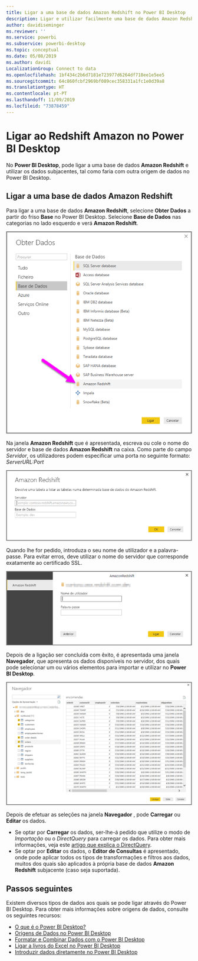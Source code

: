 ```yaml
---
title: Ligar a uma base de dados Amazon Redshift no Power BI Desktop
description: Ligar e utilizar facilmente uma base de dados Amazon Redshift no Power BI Desktop
author: davidiseminger
ms.reviewer: ''
ms.service: powerbi
ms.subservice: powerbi-desktop
ms.topic: conceptual
ms.date: 05/08/2019
ms.author: davidi
LocalizationGroup: Connect to data
ms.openlocfilehash: 1bf434c2b6d7181e723977d6264df718ee1e5ee5
ms.sourcegitcommit: 64c860fcbf2969bf089cec358331a1fc1e0d39a8
ms.translationtype: HT
ms.contentlocale: pt-PT
ms.lasthandoff: 11/09/2019
ms.locfileid: "73878459"
---
```

# <a name="connect-to-amazon-redshift-in-power-bi-desktop"></a>Ligar ao Redshift Amazon no Power BI Desktop
No **Power BI Desktop**, pode ligar a uma base de dados **Amazon Redshift** e utilizar os dados subjacentes, tal como faria com outra origem de dados no Power BI Desktop.

## <a name="connect-to-an-amazon-redshift-database"></a>Ligar a uma base de dados Amazon Redshift
Para ligar a uma base de dados **Amazon Redshift**, selecione **Obter Dados** a partir do friso **Base** no Power BI Desktop. Selecione **Base de Dados** nas categorias no lado esquerdo e verá **Amazon Redshift**.

![](media/desktop-connect-redshift/connect_redshift_3.png)

Na janela **Amazon Redshift** que é apresentada, escreva ou cole o nome do servidor e base de dados **Amazon Redshift** na caixa. Como parte do campo *Servidor*, os utilizadores podem especificar uma porta no seguinte formato: *ServerURL:Port*

![](media/desktop-connect-redshift/connect_redshift_4.png)

Quando lhe for pedido, introduza o seu nome de utilizador e a palavra-passe. Para evitar erros, deve utilizar o nome do servidor que corresponde exatamente ao certificado SSL. 

![](media/desktop-connect-redshift/connect_redshift_5.png)

Depois de a ligação ser concluída com êxito, é apresentada uma janela **Navegador**, que apresenta os dados disponíveis no servidor, dos quais pode selecionar um ou vários elementos para importar e utilizar no **Power BI Desktop**.

![](media/desktop-connect-redshift/connect_redshift_6.png)

Depois de efetuar as seleções na janela **Navegador** , pode **Carregar** ou **Editar** os dados.

* Se optar por **Carregar** os dados, ser-lhe-á pedido que utilize o modo de *Importação* ou o *DirectQuery* para carregar os dados. Para obter mais informações, veja este [artigo que explica o DirectQuery](desktop-use-directquery.md).
* Se optar por **Editar** os dados, o **Editor de Consultas** é apresentado, onde pode aplicar todos os tipos de transformações e filtros aos dados, muitos dos quais são aplicados à própria base de dados **Amazon Redshift** subjacente (caso seja suportada).

## <a name="next-steps"></a>Passos seguintes
Existem diversos tipos de dados aos quais se pode ligar através do Power BI Desktop. Para obter mais informações sobre origens de dados, consulte os seguintes recursos:

* [O que é o Power BI Desktop?](desktop-what-is-desktop.md)
* [Origens de Dados no Power BI Desktop](desktop-data-sources.md)
* [Formatar e Combinar Dados com o Power BI Desktop](desktop-shape-and-combine-data.md)
* [Ligar a livros do Excel no Power BI Desktop](desktop-connect-excel.md)   
* [Introduzir dados diretamente no Power BI Desktop](desktop-enter-data-directly-into-desktop.md)   

